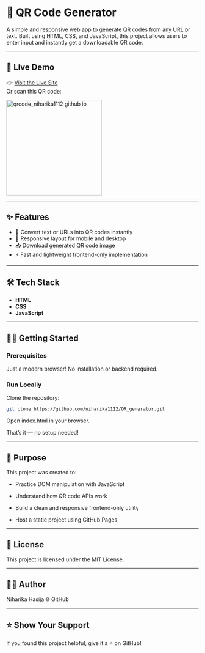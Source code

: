 # **🔳 QR Code Generator**

A simple and responsive web app to generate QR codes from any URL or text. Built using HTML, CSS, and JavaScript, this project allows users to enter input and instantly get a downloadable QR code.

---

## 🚀 Live Demo

👉 [Visit the Live Site](https://niharika1112.github.io/QR_generator/)  
Or scan this QR code:

  <img width="250" height="250" alt="qrcode_niharika1112 github io" src="https://github.com/user-attachments/assets/b45b079e-f8bd-4c09-9cbd-014929e5c328" />

---

## ✨ Features

- 🔗 Convert text or URLs into QR codes instantly
- 📲 Responsive layout for mobile and desktop
- 📥 Download generated QR code image
- ⚡ Fast and lightweight frontend-only implementation

---

## 🛠️ Tech Stack

- **HTML**
- **CSS**
- **JavaScript**

---


## 🧑‍💻 Getting Started

### Prerequisites

Just a modern browser! No installation or backend required.

### Run Locally

 Clone the repository:
   ```bash
   git clone https://github.com/niharika1112/QR_generator.git
```
Open index.html in your browser.

That’s it — no setup needed!


---
## 🎯 Purpose

This project was created to:

* Practice DOM manipulation with JavaScript

* Understand how QR code APIs work

* Build a clean and responsive frontend-only utility

* Host a static project using GitHub Pages


---
## 📄 License

This project is licensed under the MIT License.


---
## 🙋‍♀️ Author

Niharika Hasija
🌐 GitHub


---
## ⭐️ Show Your Support

If you found this project helpful, give it a ⭐️ on GitHub!
